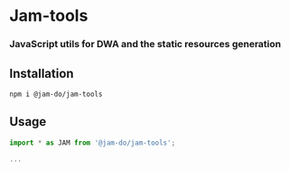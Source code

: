 # Jam-tools

### JavaScript utils for DWA and the static resources generation

## Installation

`npm i @jam-do/jam-tools`

## Usage

```js
import * as JAM from '@jam-do/jam-tools';

...
```
